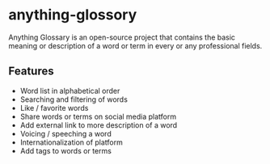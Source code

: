 # anything-glossory
Anything Glossary is an open-source project that contains the basic meaning or description of a word or term in every or any professional fields.

## Features

- Word list in alphabetical order
- Searching and filtering of words
- Like / favorite words
- Share words or terms on social media platform
- Add external link to more description of a word
- Voicing / speeching a word
- Internationalization of platform
- Add tags to words or terms
